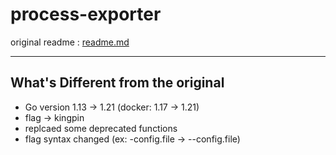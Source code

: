 # process-exporter

original readme : [readme.md](README_origin.md)

---

## What's Different from the original

- Go version 1.13 -> 1.21 (docker: 1.17 -> 1.21)
- flag -> kingpin
- replcaed some deprecated functions
- flag syntax changed (ex: -config.file -> --config.file)
